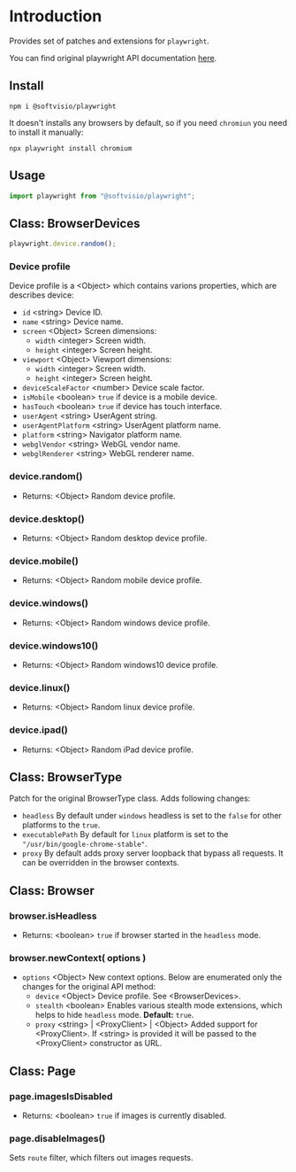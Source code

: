 # Introduction

Provides set of patches and extensions for `playwright`.

You can find original playwright API documentation [here](https://playwright.dev/docs/api/class-playwright/).

## Install

```shell
npm i @softvisio/playwright
```

It doesn't installs any browsers by default, so if you need `chromiun` you need to install it manually:

```shell
npx playwright install chromium
```

## Usage

```javascript
import playwright from "@softvisio/playwright";
```

## Class: BrowserDevices

```javascript
playwright.device.random();
```

### Device profile

Device profile is a <Object\> which contains varions properties, which are describes device:

-   `id` <string\> Device ID.
-   `name` <string\> Device name.
-   `screen` <Object\> Screen dimensions:
    -   `width` <integer\> Screen width.
    -   `height` <integer\> Screen height.
-   `viewport` <Object\> Viewport dimensions:
    -   `width` <integer\> Screen width.
    -   `height` <integer\> Screen height.
-   `deviceScaleFactor` <number\> Device scale factor.
-   `isMobile` <boolean\> `true` if device is a mobile device.
-   `hasTouch` <boolean\> `true` if device has touch interface.
-   `userAgent` <string\> UserAgent string.
-   `userAgentPlatform` <string\> UserAgent platform name.
-   `platform` <string\> Navigator platform name.
-   `webglVendor` <string\> WebGL vendor name.
-   `webglRenderer` <string\> WebGL renderer name.

### device.random()

-   Returns: <Object\> Random device profile.

### device.desktop()

-   Returns: <Object\> Random desktop device profile.

### device.mobile()

-   Returns: <Object\> Random mobile device profile.

### device.windows()

-   Returns: <Object\> Random windows device profile.

### device.windows10()

-   Returns: <Object\> Random windows10 device profile.

### device.linux()

-   Returns: <Object\> Random linux device profile.

### device.ipad()

-   Returns: <Object\> Random iPad device profile.

## Class: BrowserType

Patch for the original BrowserType class. Adds following changes:

-   `headless` By default under `windows` headless is set to the `false` for other platforms to the `true`.
-   `executablePath` By default for `linux` platform is set to the `"/usr/bin/google-chrome-stable"`.
-   `proxy` By default adds proxy server loopback that bypass all requests. It can be overridden in the browser contexts.

## Class: Browser

### browser.isHeadless

-   Returns: <boolean\> `true` if browser started in the `headless` mode.

### browser.newContext( options )

-   `options` <Object\> New context options. Below are enumerated only the changes for the original API method:
    -   `device` <Object\> Device profile. See <BrowserDevices\>.
    -   `stealth` <boolean\> Enables various stealth mode extensions, which helps to hide `headless` mode. **Default:** `true`.
    -   `proxy` <string\> | <ProxyClient\> | <Object\> Added support for <ProxyClient\>. If <string\> is provided it will be passed to the <ProxyClient\> constructor as URL.

## Class: Page

### page.imagesIsDisabled

-   Returns: <boolean\> `true` if images is currently disabled.

### page.disableImages()

Sets `route` filter, which filters out images requests.
